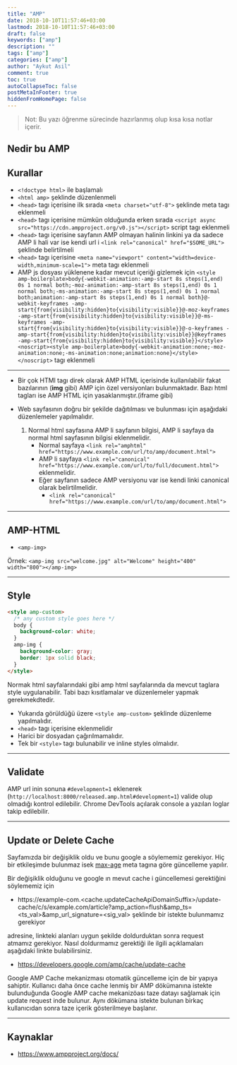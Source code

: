 ```yaml
---
title: "AMP"
date: 2018-10-10T11:57:46+03:00
lastmod: 2018-10-10T11:57:46+03:00
draft: false
keywords: ["amp"]
description: ""
tags: ["amp"]
categories: ["amp"]
author: "Aykut Asil"
comment: true
toc: true
autoCollapseToc: false
postMetaInFooter: true
hiddenFromHomePage: false
---
```


> Not: Bu yazı öğrenme sürecinde hazırlanmış olup kısa kısa notlar içerir.

## Nedir bu AMP

## Kurallar

- `<!doctype html>` ile başlamalı
- `<html amp>` şeklinde düzenlenmeli 
- `<head>` tagı içerisine ilk sırada `<meta charset="utf-8">` şeklinde meta tagı eklenmeli
- `<head>` tagı içerisine mümkün olduğunda erken sırada `<script async src="https://cdn.ampproject.org/v0.js"></script>` script tagı eklenmeli
- `<head>` tagı içerisine sayfanın AMP olmayan halinin linkini ya da sadece AMP li hali var ise kendi url i `<link rel="canonical" href="$SOME_URL">` şeklinde belirtilmeli
- `<head>` tagı içerisine `<meta name="viewport" content="width=device-width,minimum-scale=1">` meta tagı eklenmeli
- AMP js dosyası yüklenene kadar mevcut içeriği gizlemek için `<style amp-boilerplate>body{-webkit-animation:-amp-start 8s steps(1,end) 0s 1 normal both;-moz-animation:-amp-start 8s steps(1,end) 0s 1 normal both;-ms-animation:-amp-start 8s steps(1,end) 0s 1 normal both;animation:-amp-start 8s steps(1,end) 0s 1 normal both}@-webkit-keyframes -amp-start{from{visibility:hidden}to{visibility:visible}}@-moz-keyframes -amp-start{from{visibility:hidden}to{visibility:visible}}@-ms-keyframes -amp-start{from{visibility:hidden}to{visibility:visible}}@-o-keyframes -amp-start{from{visibility:hidden}to{visibility:visible}}@keyframes -amp-start{from{visibility:hidden}to{visibility:visible}}</style><noscript><style amp-boilerplate>body{-webkit-animation:none;-moz-animation:none;-ms-animation:none;animation:none}</style></noscript>` tagı eklenmeli

---

- Bir çok HTMl tagı direk olarak AMP HTML içerisinde kullanılabilir fakat bazılarının (**img** gibi) AMP için özel versiyonları bulunmaktadır. Bazı html tagları ise AMP HTML için yasaklanmıştır.(iframe gibi)

- Web sayfasının doğru bir şekilde dağıtılması ve bulunması için aşağıdaki düzenlemeler yapılmalıdır.
    1. Normal html sayfasına AMP li sayfanın bilgisi, AMP li sayfaya da normal html sayfasının bilgisi eklenmelidir.
        - Normal sayfaya `<link rel="amphtml" href="https://www.example.com/url/to/amp/document.html">`
        - AMP li sayfaya `<link rel="canonical" href="https://www.example.com/url/to/full/document.html">` eklenmelidir.
        - Eğer sayfanın sadece AMP versiyonu var ise kendi linki canonical olarak belirtilmelidir.
            - `<link rel="canonical" href="https://www.example.com/url/to/amp/document.html">`

---

## AMP-HTML

- `<amp-img>`

Örnek: `<amp-img src="welcome.jpg" alt="Welcome" height="400" width="800"></amp-img>`

---

## Style

```html
<style amp-custom>
  /* any custom style goes here */
  body {
    background-color: white;
  }
  amp-img {
    background-color: gray;
    border: 1px solid black;
  }
</style>
```

Normak html sayfalarındaki gibi amp html sayfalarında da mevcut taglara style uygulanabilir. Tabi bazı kısıtlamalar ve düzenlemeler yapmak gerekmekdtedir.

- Yukarıda görüldüğü üzere `<style amp-custom>` şeklinde düzenleme yapılmalıdır.
- `<head>` tagı içerisine eklenmelidir
- Harici bir dosyadan çağırılmamalıdır.
- Tek bir `<style>` tagı bulunabilir ve inline styles olmalıdır.

---

## Validate

AMP url inin sonuna `#development=1` eklenerek (`http://localhost:8000/released.amp.html#development=1`) valide olup olmadığı kontrol edilebilir. Chrome DevTools açılarak console a yazılan loglar takip edilebilir.

---

## Update or Delete Cache

Sayfamızda bir değişiklik oldu ve bunu google a söylememiz gerekiyor. Hiç bir etkileşimde bulunmaz isek [max-age](https://developer.mozilla.org/en-US/docs/Web/HTTP/Headers/Cache-Control) meta tagına göre güncelleme yapılır.

Bir değişiklik olduğunu ve google ın mevut cache i güncellemesi gerektiğini söylememiz için

- https://example-com.<cache.updateCacheApiDomainSuffix>/update-cache/c/s/example.com/article?amp_action=flush&amp_ts=<ts_val>&amp_url_signature=<sig_val> şeklinde bir istekte bulunmamız gerekiyor

adresine, linkteki alanları uygun şekilde doldurduktan sonra request atmamız gerekiyor. Nasıl doldurmamız gerektiği ile ilgili açıklamaları aşağıdaki linkte bulabilirsiniz.

- <https://developers.google.com/amp/cache/update-cache>

Google AMP Cache mekanizması otomatik güncelleme için de bir yapıya sahiptir. Kullanıcı daha önce cache lenmiş bir AMP dökümanına istekte bulunduğunda Google AMP cache mekanizöası taze datayı sağlamak için update request inde bulunur. Aynı dökümana istekte bulunan birkaç kullanıcıdan sonra taze içerik gösterilmeye başlanır.

---

## Kaynaklar

- <https://www.ampproject.org/docs/>
